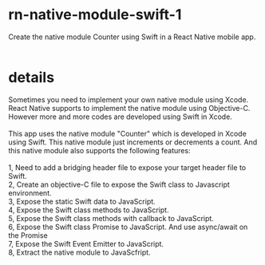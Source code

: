 # rn-native-module-swift-1
Create the native module Counter using Swift in a React Native mobile app.<br>
<br>
# details
Sometimes you need to implement your own native module using Xcode. React Native supports to implement the native module using Objective-C. However more and more codes are developed using Swift in Xcode.<br>
<br>
This app uses the native module "Counter" which is developed in Xcode using Swift. This native module just increments or decrements a count. And this native module also supports the following features:<br>
<br>
1, Need to add a bridging header file to expose your target header file to Swift.<br>
2, Create an objective-C file to expose the Swift class to Javascript environment.<br>
3, Expose the static Swift data to JavaScript.<br>
4, Expose the Swift class methods to JavaScript. <br>
5, Expose the Swift class methods with callback to JavaScript.<br>
6, Expose the Swift class Promise to JavaScript. And use async/await on the Promise<br>
7, Expose the Swift Event Emitter to JavaScript.<br>
8, Extract the native module to JavaScfript.<br>
